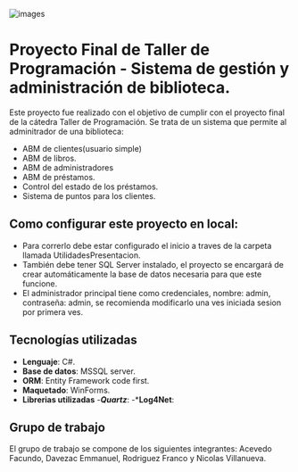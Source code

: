 ![images](https://github.com/user-attachments/assets/7823e8f6-52b1-4650-8759-976bb9dfb61c)

# Proyecto Final de Taller de Programación - Sistema de gestión y administración de biblioteca.

Este proyecto fue realizado con el objetivo de cumplir con el proyecto final de la cátedra Taller de Programación. Se trata de un sistema que permite al adminitrador de una biblioteca:

- ABM de clientes(usuario simple)
- ABM de libros.
- ABM de administradores
- ABM de préstamos.
- Control del estado de los préstamos.
- Sistema de puntos para los clientes.

## Como configurar este proyecto en local:

- Para correrlo debe estar configurado el inicio a traves de la carpeta llamada UtilidadesPresentacion. 
- También debe tener SQL Server instalado, el proyecto se encargará de crear automáticamente la base de datos necesaria para que este funcione.
- El administrador principal tiene como credenciales, nombre: admin, contraseña: admin, se recomienda modificarlo una ves iniciada sesion por primera ves.

## Tecnologías utilizadas
- **Lenguaje**:  C#.
- **Base de datos**:  MSSQL server.
- **ORM**:  Entity Framework code first.
- **Maquetado**:  WinForms.
- **Librerias utilizadas**
-***Quartz***:
-***Log4Net**:
  

## Grupo de trabajo

El grupo de trabajo se compone de los siguientes integrantes: Acevedo Facundo, Davezac Emmanuel, Rodriguez Franco y Nicolas Villanueva.
